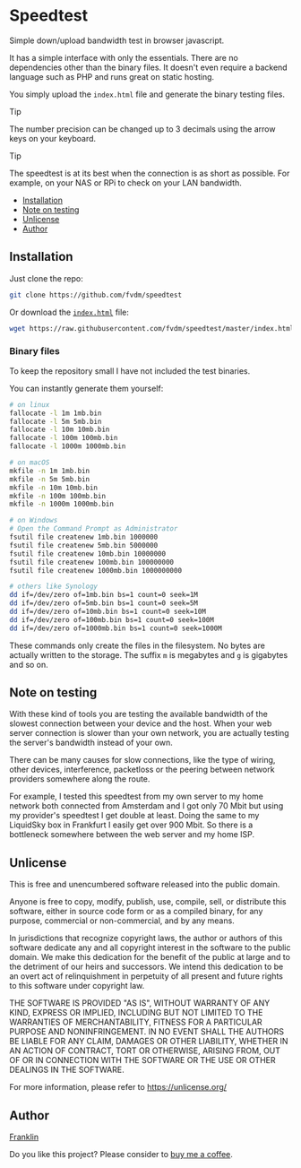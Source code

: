 # Speedtest

Simple down/upload bandwidth test in browser javascript.

It has a simple interface with only the essentials.
There are no dependencies other than the binary files.
It doesn't even require a backend language such as PHP
and runs great on static hosting.

You simply upload the `index.html` file and generate
the binary testing files.

> [!TIP]
> The number precision can be changed up to 3 decimals using the arrow keys on your keyboard.

> [!TIP]
> The speedtest is at its best when the connection is as
> short as possible. For example, on your NAS or RPi to
> check on your LAN bandwidth.

- [Installation](#installation)
- [Note on testing](#note-on-testing)
- [Unlicense](#unlicense)
- [Author](#author)


## Installation

Just clone the repo:

```sh
git clone https://github.com/fvdm/speedtest
```

Or download the [`index.html`](https://raw.githubusercontent.com/fvdm/speedtest/master/index.html) file:

```sh
wget https://raw.githubusercontent.com/fvdm/speedtest/master/index.html
```


### Binary files

To keep the repository small I have not included the test binaries.

You can instantly generate them yourself:

```sh
# on linux
fallocate -l 1m 1mb.bin
fallocate -l 5m 5mb.bin
fallocate -l 10m 10mb.bin
fallocate -l 100m 100mb.bin
fallocate -l 1000m 1000mb.bin

# on macOS
mkfile -n 1m 1mb.bin
mkfile -n 5m 5mb.bin
mkfile -n 10m 10mb.bin
mkfile -n 100m 100mb.bin
mkfile -n 1000m 1000mb.bin

# on Windows
# Open the Command Prompt as Administrator
fsutil file createnew 1mb.bin 1000000
fsutil file createnew 5mb.bin 5000000
fsutil file createnew 10mb.bin 10000000
fsutil file createnew 100mb.bin 100000000
fsutil file createnew 1000mb.bin 1000000000

# others like Synology
dd if=/dev/zero of=1mb.bin bs=1 count=0 seek=1M
dd if=/dev/zero of=5mb.bin bs=1 count=0 seek=5M
dd if=/dev/zero of=10mb.bin bs=1 count=0 seek=10M
dd if=/dev/zero of=100mb.bin bs=1 count=0 seek=100M
dd if=/dev/zero of=1000mb.bin bs=1 count=0 seek=1000M
```

These commands only create the files in the filesystem.
No bytes are actually written to the storage.
The suffix `m` is megabytes and `g` is gigabytes and so on.


## Note on testing

With these kind of tools you are testing the available bandwidth of
the slowest connection between your device and the host. When your web
server connection is slower than your own network, you are actually
testing the server's bandwidth instead of your own.

There can be many causes for slow connections, like the type of wiring,
other devices, interference, packetloss or the peering between network
providers somewhere along the route.

For example, I tested this speedtest from my own server to my home
network both connected from Amsterdam and I got only 70 Mbit but using
my provider's speedtest I get double at least. Doing the same to my
LiquidSky box in Frankfurt I easily get over 900 Mbit. So there is a
bottleneck somewhere between the web server and my home ISP.


Unlicense
---------

This is free and unencumbered software released into the public domain.

Anyone is free to copy, modify, publish, use, compile, sell, or
distribute this software, either in source code form or as a compiled
binary, for any purpose, commercial or non-commercial, and by any
means.

In jurisdictions that recognize copyright laws, the author or authors
of this software dedicate any and all copyright interest in the
software to the public domain. We make this dedication for the benefit
of the public at large and to the detriment of our heirs and
successors. We intend this dedication to be an overt act of
relinquishment in perpetuity of all present and future rights to this
software under copyright law.

THE SOFTWARE IS PROVIDED "AS IS", WITHOUT WARRANTY OF ANY KIND,
EXPRESS OR IMPLIED, INCLUDING BUT NOT LIMITED TO THE WARRANTIES OF
MERCHANTABILITY, FITNESS FOR A PARTICULAR PURPOSE AND NONINFRINGEMENT.
IN NO EVENT SHALL THE AUTHORS BE LIABLE FOR ANY CLAIM, DAMAGES OR
OTHER LIABILITY, WHETHER IN AN ACTION OF CONTRACT, TORT OR OTHERWISE,
ARISING FROM, OUT OF OR IN CONNECTION WITH THE SOFTWARE OR THE USE OR
OTHER DEALINGS IN THE SOFTWARE.

For more information, please refer to <https://unlicense.org/>


Author
------

[Franklin](https://fvdm.com)

Do you like this project?
Please consider to [buy me a coffee](https://fvdm.com/donating/).
